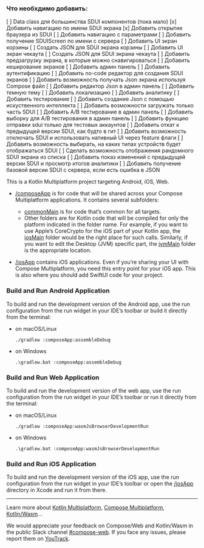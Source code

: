 ### Что необхдимо добавить:

[ ] Data class для большинства SDUI компонентов (пока мало)
[x] Добавить навигацию по имени SDUI экрана
[x] Добавить открытие браузера из SDUI
[ ] Добавить навигацию с параметрами
[ ] Добавить получение SDUIScreen по имени с сервера
[ ] Добавить UI экран корзины
[ ] Создать JSON для SDUI экрана корзины
[ ] Добавить UI экран чекаута
[ ] Создать JSON для SDUI экрана чекаута
[ ] Добавить предзагрузку экрана, в которые можно снавигироваться
[ ] Добавить кеширование экранов
[ ] Добавить админ панель
[ ] Добавить аутентификацию
[ ] Добавить no-code редактор для создания SDUI экранов
[ ] Добавить возможность получать Json экрана используя Compose файл
[ ] Добавить редактор Json в админ панель
[ ] Добавить темную тему
[ ] Добавить локализацию
[ ] Добавить аналитику
[ ] Добавить тестирование
[ ] Добавить создание Json с помощью искуственного интеллекта
[ ] Добавить возможности загружать только чаcть SDUI
[ ] Добавить A/B тестирование в админ панель
[ ] Добавить выборку для A/B тестирования в админ панель
[ ] Добавить функцию отправки sdui только для тестовых аккаунтов
[ ] Добавить откат к предыдущей версии SDUI, как будто в гит
[ ] Добавить возможность отключать SDUI и использовать нативный UI через feature флаги
[ ] Добавить возможность выбирать, на каких типах устройств будет отображаться SDUI
[ ] Сделать возможность отображения рандомного SDUI экрана из списка
[ ] Добавить показ изменений с предыдущей версии SDUI и просмотр итогов аналитики
[ ] Добавить получение базовой версии SDUI с сервера, если есть ошибка в JSON

This is a Kotlin Multiplatform project targeting Android, iOS, Web.

* [/composeApp](./composeApp/src) is for code that will be shared across your Compose Multiplatform
  applications.
  It contains several subfolders:
    - [commonMain](./composeApp/src/commonMain/kotlin) is for code that’s common for all targets.
    - Other folders are for Kotlin code that will be compiled for only the platform indicated in the
      folder name.
      For example, if you want to use Apple’s CoreCrypto for the iOS part of your Kotlin app,
      the [iosMain](./composeApp/src/iosMain/kotlin) folder would be the right place for such calls.
      Similarly, if you want to edit the Desktop (JVM) specific part,
      the [jvmMain](./composeApp/src/jvmMain/kotlin)
      folder is the appropriate location.

* [/iosApp](./iosApp/iosApp) contains iOS applications. Even if you’re sharing your UI with Compose
  Multiplatform,
  you need this entry point for your iOS app. This is also where you should add SwiftUI code for
  your project.

### Build and Run Android Application

To build and run the development version of the Android app, use the run configuration from the run
widget
in your IDE’s toolbar or build it directly from the terminal:

- on macOS/Linux
  ```shell
  ./gradlew :composeApp:assembleDebug
  ```
- on Windows
  ```shell
  .\gradlew.bat :composeApp:assembleDebug
  ```

### Build and Run Web Application

To build and run the development version of the web app, use the run configuration from the run
widget
in your IDE’s toolbar or run it directly from the terminal:

- on macOS/Linux
  ```shell
  ./gradlew :composeApp:wasmJsBrowserDevelopmentRun
  ```
- on Windows
  ```shell
  .\gradlew.bat :composeApp:wasmJsBrowserDevelopmentRun
  ```

### Build and Run iOS Application

To build and run the development version of the iOS app, use the run configuration from the run
widget
in your IDE’s toolbar or open the [/iosApp](./iosApp) directory in Xcode and run it from there.

---

Learn more
about [Kotlin Multiplatform](https://www.jetbrains.com/help/kotlin-multiplatform-dev/get-started.html),
[Compose Multiplatform](https://github.com/JetBrains/compose-multiplatform/#compose-multiplatform),
[Kotlin/Wasm](https://kotl.in/wasm/)…

We would appreciate your feedback on Compose/Web and Kotlin/Wasm in the public Slack
channel [#compose-web](https://slack-chats.kotlinlang.org/c/compose-web).
If you face any issues, please report them
on [YouTrack](https://youtrack.jetbrains.com/newIssue?project=CMP).